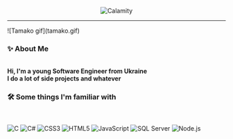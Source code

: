 <p>
<div align="center">
  <img src="Calamity.svg" alt="Calamity">
</div>
<hr>
</p>
![Tamako gif](tamako.gif)
<p>
<h3><b>✨ About Me</b></h3>
  <br>
  <b>Hi, I'm a young Software Engineer from Ukraine</b>
  <br>
  <b>I do a lot of side projects and whatever</b>
</p>

<h3><b>🛠️ Some things I'm familiar with</b></h3>
<br>
<p align="left">
  <img src="https://img.shields.io/badge/C-0059B2?style=for-the-badge&logo=c%2b%2b&logoColor=white&color=lightblue" alt="C"/>
  <img src="https://img.shields.io/badge/C%23-239120?style=for-the-badge&logo=c--sharp&logoColor=white&color=lightgreen" alt="C#"/>
  <img src="https://img.shields.io/badge/CSS3-1572B6?style=for-the-badge&logo=css3&logoColor=white&color=orange" alt="CSS3"/>
  <img src="https://img.shields.io/badge/HTML5-E34F26?style=for-the-badge&logo=html5&logoColor=white&color=red" alt="HTML5"/>
  <img src="https://img.shields.io/badge/JavaScript-F7DF1E?style=for-the-badge&logo=javascript&logoColor=black&color=yellow" alt="JavaScript"/>
  <img src="https://img.shields.io/badge/SQL%20Server-CC2927?style=for-the-badge&logo=microsoft-sql-server&logoColor=white&color=gray" alt="SQL Server"/>
  <img src="https://img.shields.io/badge/Node.js-339933?style=for-the-badge&logo=node.js&logoColor=white&color=green" alt="Node.js"/>
</p>
<br>
